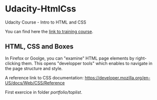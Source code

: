 # Udacity-HtmlCss

Udacity Course - Intro to HTML and CSS

You can find here the [link to training course](https://www.udacity.com/course/intro-to-html-and-css--ud304).

## HTML, CSS and Boxes

In Firefox or Goolge, you can "examine" HTML page elements by right-clicking them.
This opens "developper tools" which enables to navigate in the page structure and style.

A reference link to CSS documentation: https://developer.mozilla.org/en-US/docs/Web/CSS/Reference

First exercice in folder *portfolio/toplist*.



